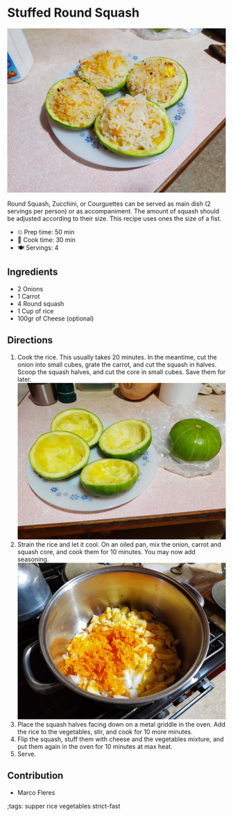 # Stuffed Round Squash

![Stuffed round squash](pix/stuffed-round-squash-02.webp)

Round Squash, Zucchini, or Courguettes can be served as main dish (2 servings
per person) or as accompaniment. The amount of squash should be adjusted
according to their size. This recipe uses ones the size of a fist.

- ⏲ Prep time: 50 min
- 🍳 Cook time: 30 min
- 🍽 Servings: 4

## Ingredients

- 2 Onions
- 1 Carrot
- 4 Round squash
- 1 Cup of rice
- 100gr of Cheese (optional)

## Directions

1. Cook the rice. This usually takes 20 minutes. In the meantime, cut the onion into small cubes, grate the carrot, and cut the squash in halves. Scoop the squash halves, and cut the core in small cubes. Save them for later. ![](pix/stuffed-round-squash-00.webp)
2. Strain the rice and let it cool. On an oiled pan, mix the onion, carrot and squash core, and cook them for 10 minutes. You may now add seasoning. ![](pix/stuffed-round-squash-01.webp)
3. Place the squash halves facing down on a metal griddle in the oven. Add the rice to the vegetables, stir, and cook for 10 more minutes.
4. Flip the squash, stuff them with cheese and the vegetables mixture, and put them again in the oven for 10 minutes at max heat.
5. Serve.

## Contribution

- Marco Fleres

;tags: supper rice vegetables strict-fast
